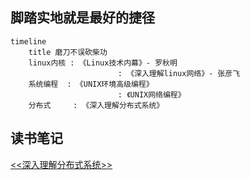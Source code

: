 ## 脚踏实地就是最好的捷径
```mermaid
timeline
	title 磨刀不误砍柴功
	linux内核 : 《Linux技术内幕》- 罗秋明
						: 《深入理解linux网络》- 张彦飞
	系统编程  : 《UNIX环境高级编程》
						: 《UNIX网络编程》
	分布式		: 《深入理解分布式系统》
`````
## 读书笔记
[<<深入理解分布式系统>>](./book/deep_dis_sys.md)




